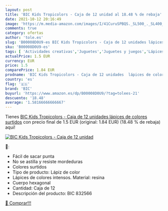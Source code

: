```yaml
---
layout: post
title: 'BIC Kids Tropicolors - Caja de 12 unidad al 18.48 % de rebaja'
date: 2021-10-12 20:16:49
image: 'https://m.media-amazon.com/images/I/41CuruSPBQS._SL500_._SL400_.jpg'
comments: true
category: ofertas
author: 'tole.es'
slug: 'B00008D0U9-es BIC Kids Tropicolors - Caja de 12 unidades lápices de...'
sku: 'B00008D0U9-es'
tags: [ 'Actividades creativas','Juguetes','Juguetes y juegos','Lápices de colores para niños','Material de escritura y dibujo para niños','bic','lápices', ]
actualPrice: 1.5 EUR
currency: EUR
price: 1.5
comparePrice: 1.84 EUR
prodname: 'BIC Kids Tropicolors - Caja de 12 unidades  lápices de colores surtidos'
country: 'es'
flag: '🇪🇸'
brand: 'BIC'
buyurl: 'https://www.amazon.es/dp/B00008D0U9/?tag=tolees-21'
descuento: '18.48'
average: '1.58166666666667'
---
```


Tienes [BIC Kids Tropicolors - Caja de 12 unidades  lápices de colores surtidos](https://www.amazon.es/dp/B00008D0U9/?tag=tolees-21) con precio final de  1.5 EUR (original: 1.84 EUR) (18.48 %  de rebaja) aqui!

[![BIC Kids Tropicolors - Caja de 12 unidad](https://m.media-amazon.com/images/I/41CuruSPBQS._SL500_._SL400_.jpg)](https://www.amazon.es/dp/B00008D0U9/?tag=tolees-21)

🔎:

- Fácil de sacar punta
- No se astilla y resiste mordeduras
- Colores surtidos
- Tipo de producto: Lápiz de color
- Lápices de colores intensos. Material: resina
- Cuerpo hexagonal
- Cantidad: Caja de 12
- Descripción del producto: BIC 832566

[🛒 Comprar!!!](https://www.amazon.es/dp/B00008D0U9/?tag=tolees-21)
